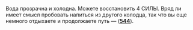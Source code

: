 Вода прозрачна и холодна. Можете восстановить 4 СИЛЫ. Вряд ли имеет смысл пробовать напиться из другого колодца, так что вы еще немного отдыхаете и продолжаете путь — ([**544**](#n_544)).

